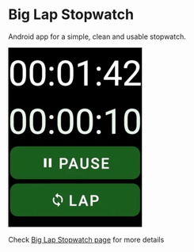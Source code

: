 Big Lap Stopwatch
===

Android app for a simple, clean and usable stopwatch.

![screenshot](img/phone.webp)

Check [Big Lap Stopwatch page](https://www.ombosoft.com/apps/BigLapStopwatch) for more details 